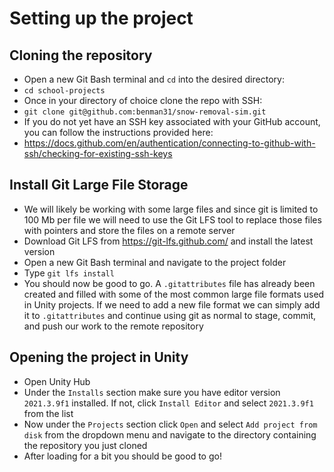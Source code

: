 # Setting up the project
## Cloning the repository
+ Open a new Git Bash terminal and `cd` into the desired directory:
+ `cd school-projects`
+ Once in your directory of choice clone the repo with SSH:
+ `git clone git@github.com:benman31/snow-removal-sim.git`
+ If you do not yet have an SSH key associated with your GitHub account, you can follow the instructions provided here:
+ https://docs.github.com/en/authentication/connecting-to-github-with-ssh/checking-for-existing-ssh-keys

## Install Git Large File Storage
+ We will likely be working with some large files and since git is limited to 100 Mb per file we will need to use the Git LFS tool to replace those files with pointers and store the files on a remote server
+ Download Git LFS from https://git-lfs.github.com/ and install the latest version
+ Open a new Git Bash terminal and navigate to the project folder
+ Type `git lfs install`
+ You should now be good to go. A `.gitattributes` file has already been created and filled with some of the most common large file formats used in Unity projects. If we need to add a new file format we can simply add it to `.gitattributes` and continue using git as normal to stage, commit, and push our work to the remote repository

## Opening the project in Unity
+ Open Unity Hub
+ Under the `Installs` section make sure you have editor version `2021.3.9f1` installed. If not, click `Install Editor` and select `2021.3.9f1` from the list
+ Now under the `Projects` section click `Open` and select `Add project from disk` from the dropdown menu and navigate to the directory containing the repository you just cloned
+ After loading for a bit you should be good to go!
